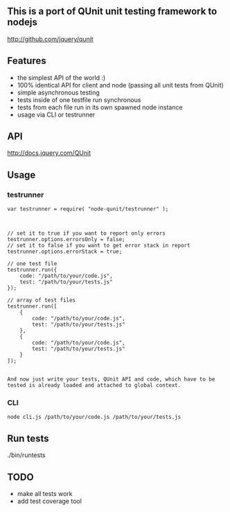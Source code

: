 ## This is a port of QUnit unit testing framework to nodejs

http://github.com/jquery/qunit

## Features
 * the simplest API of the world :)
 * 100% identical API for client and node (passing all unit tests from QUnit)
 * simple asynchronous testing
 * tests inside of one testfile run synchronous
 * tests from each file run in its own spawned node instance
 * usage via CLI or testrunner

## API
http://docs.jquery.com/QUnit

## Usage

### testrunner
    
    var testrunner = require( "node-qunit/testrunner" );
    
    
    
    // set it to true if you want to report only errors
    testrunner.options.errorsOnly = false;
    // set it to false if you want to get error stack in report     
    testrunner.options.errorStack = true;
    
    // one test file
    testrunner.run({
        code: "/path/to/your/code.js",
        test: "/path/to/your/tests.js"
    });
    
    // array of test files
    testrunner.run([
        {
            code: "/path/to/your/code.js",
            test: "/path/to/your/tests.js"
        },
        {
            code: "/path/to/your/code.js",
            test: "/path/to/your/tests.js"
        }    
    ]);
    
    
    And now just write your tests, QUnit API and code, which have to be tested is already loaded and attached to global context.
    
    
    

### CLI
    node cli.js /path/to/your/code.js /path/to/your/tests.js

## Run tests
./bin/runtests

## TODO
 * make all tests work
 * add test coverage tool  
     